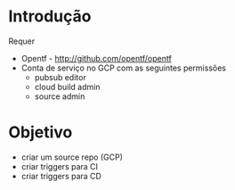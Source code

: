 # Introdução

Requer 

- Opentf - http://github.com/opentf/opentf
- Conta de serviço no GCP com as seguintes permissões
  - pubsub editor
  - cloud build admin
  - source admin

# Objetivo

- criar um source repo (GCP)
- criar triggers para CI
- criar triggers para CD


